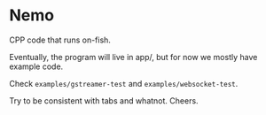 # Nemo
CPP code that runs on-fish.

Eventually, the program will live in app/, but for now we mostly have example code.

Check `examples/gstreamer-test` and `examples/websocket-test`.

Try to be consistent with tabs and whatnot. Cheers.
